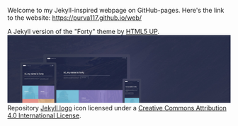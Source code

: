 Welcome to my Jekyll-inspired webpage on GitHub-pages. Here's the link to the website: https://purva117.github.io/web/



A Jekyll version of the "Forty" theme by [HTML5 UP](https://html5up.net/).
![Forty Theme](assets/images/forty.jpg "Forty Theme")
Repository [Jekyll logo](https://github.com/jekyll/brand) icon licensed under a [Creative Commons Attribution 4.0 International License](http://choosealicense.com/licenses/cc-by-4.0/).
